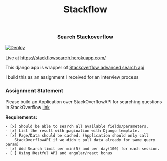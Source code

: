 
<div align="center">
  <h1>Stackflow </h1> <br />
  <h3>Search Stackoverflow</h3>
</div>


[![Deploy](https://www.herokucdn.com/deploy/button.svg)](https://heroku.com/deploy)

Live at https://stackflowsearch.herokuapp.com/

This django app is wrapper of [Stackoverflow advanced search api](https://api.stackexchange.com/docs/advanced-search#order=desc&sort=activity&filter=default&site=stackoverflow&run=true)

I build this as an assignment I received for an interview process

### Assignment Statement
Please build an Application over StackOverflowAPI for searching questions in StackOverflow [link](https://api.stackexchange.com/docs/advanced-search)

**Requirements:**

    - [x] Should be able to search all available fields/parameters. 
    - [x] List the result with pagination with Django template.
    - [x] Page/Data should be cached. (Application should only call 
        StackOverflowAPI if we didn't pull data already for same query param)
    - [x] Add Search limit per min(5) and per day(100) for each session.
    - [ ] Using Restful API and angular/react bonus

